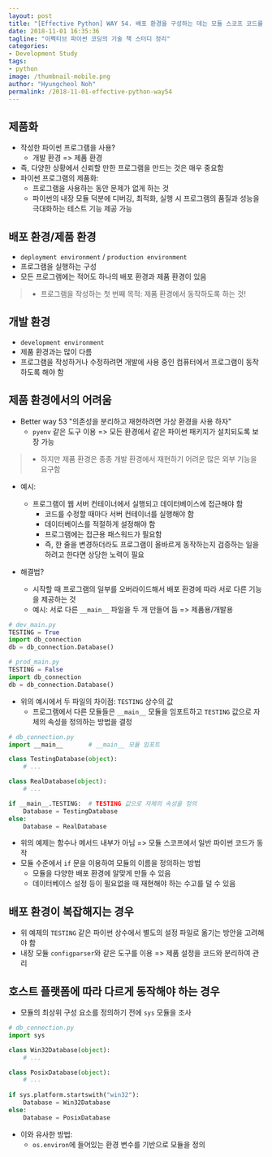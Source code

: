 ```yaml
---
layout: post
title: "[Effective Python] WAY 54. 배포 환경을 구성하는 데는 모듈 스코프 코드를 고려하자"
date: 2018-11-01 16:35:36
tagline: "이펙티브 파이썬 코딩의 기술 책 스터디 정리"
categories:
- Development Study
tags:
- python
image: /thumbnail-mobile.png
author: "Hyungcheol Noh"
permalink: /2018-11-01-effective-python-way54
---
```


## 제품화
- 작성한 파이썬 프로그램을 사용?
  - 개발 환경 => 제품 환경
- 즉, 다양한 상황에서 신뢰할 만한 프로그램을 만드는 것은 매우 중요함
- 파이썬 프로그램의 제품화:
  - 프로그램을 사용하는 동안 문제가 없게 하는 것
  - 파이썬의 내장 모듈 덕분에 디버깅, 최적화, 실행 시 프로그램의 품질과 성능을 극대화하는 테스트 기능 제공 가능

## 배포 환경/제품 환경
- `deployment environment` / `production environment`
- 프로그램을 실행하는 구성
- 모든 프로그램에는 적어도 하나의 배포 환경과 제품 환경이 있음

>- 프로그램을 작성하는 첫 번째 목적: 제품 환경에서 동작하도록 하는 것!

## 개발 환경
- `development environment`
- 제품 환경과는 많이 다름
- 프로그램을 작성하거나 수정하려면 개발에 사용 중인 컴퓨터에서 프로그램이 동작하도록 해야 함

## 제품 환경에서의 어려움
- Better way 53 "의존성을 분리하고 재현하려면 가상 환경을 사용 하자"
  - `pyenv` 같은 도구 이용 => 모든 환경에서 같은 파이썬 패키지가 설치되도록 보장 가능

>- 하지만 제품 환경은 종종 개발 환경에서 재현하기 어려운 많은 외부 기능을 요구함

- 예시:
  - 프로그램이 웹 서버 컨테이너에서 실행되고 데이터베이스에 접근해야 함
    - 코드를 수정할 때마다 서버 컨테이너를 실행해야 함
    - 데이터베이스를 적절하게 설정해야 함
    - 프로그램에는 접근용 패스워드가 필요함
    - 즉, 한 줄을 변경하더라도 프로그램이 올바르게 동작하는지 검증하는 일을 하려고 한다면 상당한 노력이 필요

- 해결법?
  - 시작할 때 프로그램의 일부를 오버라이드해서 배포 환경에 따라 서로 다른 기능을 제공하는 것
  - 예시: 서로 다른 `__main__` 파일을 두 개 만들어 둠 => 제품용/개발용

```python
# dev_main.py
TESTING = True
import db_connection
db = db_connection.Database()

# prod_main.py
TESTING = False
import db_connection
db = db_connection.Database()
```

- 위의 예시에서 두 파일의 차이점: `TESTING` 상수의 값
  - 프로그램에서 다른 모듈들은 `__main__` 모듈을 임포트하고 `TESTING` 값으로 자체의 속성을 정의하는 방법을 결정

```python
# db_connection.py
import __main__       # __main__ 모듈 임포트

class TestingDatabase(object):
    # ...

class RealDatabase(object):
    # ...

if __main__.TESTING:  # TESTING 값으로 자체의 속성을 정의
    Database = TestingDatabase
else:
    Database = RealDatabase
```

- 위의 예제는 함수나 메서드 내부가 아님 => 모듈 스코프에서 일반 파이썬 코드가 동작
- 모듈 수준에서 `if` 문을 이용하여 모듈의 이름을 정의하는 방법
  - 모듈을 다양한 배포 환경에 알맞게 만들 수 있음
  - 데이터베이스 설정 등이 필요없을 때 재현해야 하는 수고를 덜 수 있음

## 배포 환경이 복잡해지는 경우
- 위 예제의 `TESTING` 같은 파이썬 상수에서 별도의 설정 파일로 옮기는 방안을 고려해야 함
- 내장 모듈 `configparser`와 같은 도구를 이용 => 제품 설정을 코드와 분리하여 관리

## 호스트 플랫폼에 따라 다르게 동작해야 하는 경우
- 모듈의 최상위 구성 요소를 정의하기 전에 `sys` 모듈을 조사

```python
# db_connection.py
import sys

class Win32Database(object):
    # ...

class PosixDatabase(object):
    # ...
    
if sys.platform.startswith("win32"):
    Database = Win32Database
else:
    Database = PosixDatabase
```

- 이와 유사한 방법:
  - `os.environ`에 들어있는 환경 변수를 기반으로 모듈을 정의



